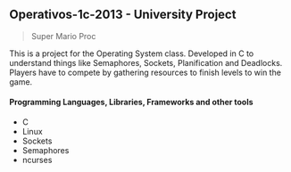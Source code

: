 ## Operativos-1c-2013 - University Project

> Super Mario Proc

 This is a project for the Operating System class. Developed in C to understand things like Semaphores, Sockets, Planification and Deadlocks.
 Players have to compete by gathering resources to finish levels to win the game.
 
#### Programming Languages, Libraries, Frameworks and other tools
 
 - C
 - Linux
 - Sockets
 - Semaphores
 - ncurses
 
